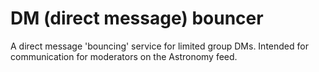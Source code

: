 # DM (direct message) bouncer
A direct message 'bouncing' service for limited group DMs. Intended for communication for moderators on the Astronomy feed.
